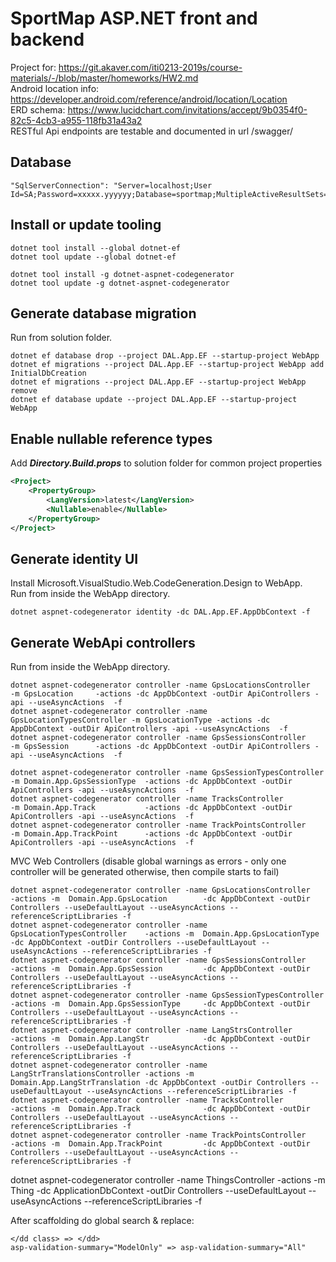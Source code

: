# SportMap ASP.NET front and backend

Project for: https://git.akaver.com/iti0213-2019s/course-materials/-/blob/master/homeworks/HW2.md    
Android location info: https://developer.android.com/reference/android/location/Location  
ERD schema: https://www.lucidchart.com/invitations/accept/9b0354f0-82c5-4cb3-a955-118fb31a43a2  
RESTful Api endpoints are testable and documented in url /swagger/  

## Database
~~~
"SqlServerConnection": "Server=localhost;User Id=SA;Password=xxxxx.yyyyyy;Database=sportmap;MultipleActiveResultSets=true"
~~~

## Install or update tooling
~~~
dotnet tool install --global dotnet-ef
dotnet tool update --global dotnet-ef

dotnet tool install -g dotnet-aspnet-codegenerator
dotnet tool update -g dotnet-aspnet-codegenerator
~~~

## Generate database migration
Run from solution folder.  
~~~
dotnet ef database drop --project DAL.App.EF --startup-project WebApp
dotnet ef migrations --project DAL.App.EF --startup-project WebApp add InitialDbCreation 
dotnet ef migrations --project DAL.App.EF --startup-project WebApp remove
dotnet ef database update --project DAL.App.EF --startup-project WebApp
~~~

## Enable nullable reference types
Add ***Directory.Build.props*** to solution folder for common project properties
~~~xml
<Project>
    <PropertyGroup>
        <LangVersion>latest</LangVersion>
        <Nullable>enable</Nullable>
    </PropertyGroup>
</Project>
~~~


## Generate identity UI
Install Microsoft.VisualStudio.Web.CodeGeneration.Design to WebApp.  
Run from inside the WebApp directory.  
~~~
dotnet aspnet-codegenerator identity -dc DAL.App.EF.AppDbContext -f  
~~~


## Generate WebApi controllers
Run from inside the WebApp directory.  
~~~
dotnet aspnet-codegenerator controller -name GpsLocationsController     -m GpsLocation     -actions -dc AppDbContext -outDir ApiControllers -api --useAsyncActions  -f
dotnet aspnet-codegenerator controller -name GpsLocationTypesController -m GpsLocationType -actions -dc AppDbContext -outDir ApiControllers -api --useAsyncActions  -f
dotnet aspnet-codegenerator controller -name GpsSessionsController      -m GpsSession      -actions -dc AppDbContext -outDir ApiControllers -api --useAsyncActions  -f

dotnet aspnet-codegenerator controller -name GpsSessionTypesController  -m Domain.App.GpsSessionType  -actions -dc AppDbContext -outDir ApiControllers -api --useAsyncActions  -f
dotnet aspnet-codegenerator controller -name TracksController           -m Domain.App.Track           -actions -dc AppDbContext -outDir ApiControllers -api --useAsyncActions  -f
dotnet aspnet-codegenerator controller -name TrackPointsController      -m Domain.App.TrackPoint      -actions -dc AppDbContext -outDir ApiControllers -api --useAsyncActions  -f

~~~

MVC Web Controllers (disable global warnings as errors - only one controller will be generated otherwise, then compile starts to fail)
~~~
dotnet aspnet-codegenerator controller -name GpsLocationsController        -actions -m  Domain.App.GpsLocation        -dc AppDbContext -outDir Controllers --useDefaultLayout --useAsyncActions --referenceScriptLibraries -f
dotnet aspnet-codegenerator controller -name GpsLocationTypesController    -actions -m  Domain.App.GpsLocationType    -dc AppDbContext -outDir Controllers --useDefaultLayout --useAsyncActions --referenceScriptLibraries -f
dotnet aspnet-codegenerator controller -name GpsSessionsController         -actions -m  Domain.App.GpsSession         -dc AppDbContext -outDir Controllers --useDefaultLayout --useAsyncActions --referenceScriptLibraries -f
dotnet aspnet-codegenerator controller -name GpsSessionTypesController     -actions -m  Domain.App.GpsSessionType     -dc AppDbContext -outDir Controllers --useDefaultLayout --useAsyncActions --referenceScriptLibraries -f
dotnet aspnet-codegenerator controller -name LangStrsController            -actions -m  Domain.App.LangStr            -dc AppDbContext -outDir Controllers --useDefaultLayout --useAsyncActions --referenceScriptLibraries -f
dotnet aspnet-codegenerator controller -name LangStrTranslationsController -actions -m  Domain.App.LangStrTranslation -dc AppDbContext -outDir Controllers --useDefaultLayout --useAsyncActions --referenceScriptLibraries -f
dotnet aspnet-codegenerator controller -name TracksController              -actions -m  Domain.App.Track              -dc AppDbContext -outDir Controllers --useDefaultLayout --useAsyncActions --referenceScriptLibraries -f
dotnet aspnet-codegenerator controller -name TrackPointsController         -actions -m  Domain.App.TrackPoint         -dc AppDbContext -outDir Controllers --useDefaultLayout --useAsyncActions --referenceScriptLibraries -f
~~~

dotnet aspnet-codegenerator controller -name ThingsController              -actions -m  Thing            -dc ApplicationDbContext -outDir Controllers --useDefaultLayout --useAsyncActions --referenceScriptLibraries -f


After scaffolding do global search & replace:
~~~
</dd class> => </dd>
asp-validation-summary="ModelOnly" => asp-validation-summary="All"
~~~ 
